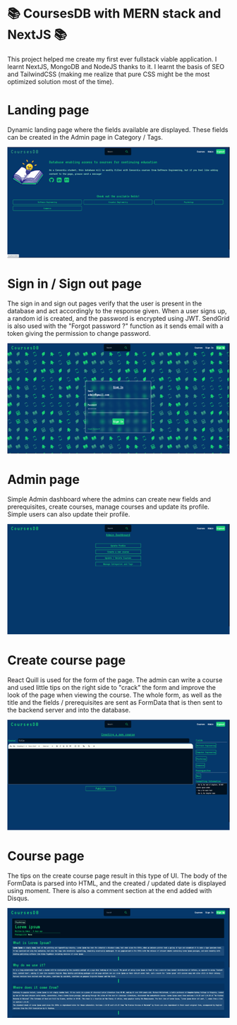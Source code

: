 # :books: CoursesDB with MERN stack and NextJS :books:

This project helped me create my first ever fullstack viable application. I learnt NextJS, MongoDB and NodeJS thanks to it. I learnt the basis of SEO and TailwindCSS (making me realize that pure CSS might be the most optimized solution most of the time).

# **Landing page**

Dynamic landing page where the fields available are displayed. These fields can be created in the Admin page in Category / Tags.

![image](frontend\public\images\readme\CoursesDB-index.png "index page")

# **Sign in / Sign out page**
The sign in and sign out pages verify that the user is present in the database and act accordingly to the response given. When a user signs up, a random id is created, and the password is encrypted using JWT. SendGrid is also used with the "Forgot password ?" function as it sends email with a token giving the permission to change password.

![image](frontend\public\images\readme\CoursesDB-signin.png "signin page")

# **Admin page**
Simple Admin dashboard where the admins can create new fields and prerequisites, create courses, manage courses and update its profile. Simple users can also update their profile. 

![image](frontend\public\images\readme\CoursesDB-Admin.png "admin page")

# **Create course page**
React Quill is used for the form of the page. The admin can write a course and used little tips on the right side to "crack" the form and improve the look of the page when viewing the course. The whole form, as well as the title and the fields / prerequisites are sent as FormData that is then sent to the backend server and into the database.

![image](frontend\public\images\readme\CoursesDB-create.png "create course page")

# **Course page**
The tips on the create course page result in this type of UI. The body of the FormData is parsed into HTML, and the created / updated date is displayed using moment. There is also a comment section at the end added with Disqus.

![image](frontend\public\images\readme\CoursesDB-course.png "course page")
